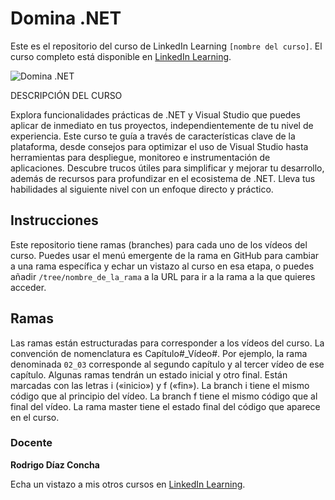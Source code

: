 	
# Domina .NET

Este es el repositorio del curso de LinkedIn Learning `[nombre del curso]`. El curso completo está disponible en [LinkedIn Learning][lil-course-url].

![Domina .NET][lil-thumbnail-url] 

DESCRIPCIÓN DEL CURSO

Explora funcionalidades prácticas de .NET y Visual Studio que puedes aplicar de inmediato en tus proyectos, independientemente de tu nivel de experiencia. Este curso te guía a través de características clave de la plataforma, desde consejos para optimizar el uso de Visual Studio hasta herramientas para despliegue, monitoreo e instrumentación de aplicaciones. Descubre trucos útiles para simplificar y mejorar tu desarrollo, además de recursos para profundizar en el ecosistema de .NET. Lleva tus habilidades al siguiente nivel con un enfoque directo y práctico.

## Instrucciones

Este repositorio tiene ramas (branches) para cada uno de los vídeos del curso. Puedes usar el menú emergente de la rama en GitHub para cambiar a una rama específica y echar un vistazo al curso en esa etapa, o puedes añadir `/tree/nombre_de_la_rama` a la URL para ir a la rama a la que quieres acceder.

## Ramas

Las ramas están estructuradas para corresponder a los vídeos del curso. La convención de nomenclatura es Capítulo#_Vídeo#. Por ejemplo, la rama denominada `02_03` corresponde al segundo capítulo y al tercer vídeo de ese capítulo. Algunas ramas tendrán un estado inicial y otro final. Están marcadas con las letras i («inicio») y f («fin»). La branch i tiene el mismo código que al principio del vídeo. La branch f tiene el mismo código que al final del vídeo. La rama master tiene el estado final del código que aparece en el curso.


### Docente

**Rodrigo Díaz Concha**

Echa un vistazo a mis otros cursos en [LinkedIn Learning](https://www.linkedin.com/learning/instructors/rodrigo-diaz-concha).

[0]: # (Replace these placeholder URLs with actual course URLs)
[lil-course-url]: https://www.linkedin.com/learning/domina-dot-net
[lil-thumbnail-url]: https://media.licdn.com/dms/image/v2/D4E0DAQGnUbK-i4K2sw/learning-public-crop_675_1200/B4EZVGzBedGgAc-/0/1740649535820?e=2147483647&v=beta&t=vX7mmdhL_OoGwKGS7XWIBiHjENmwXohcL5cDPbEAAQk

[1]: # (End of ES-Instruction ###############################################################################################)
